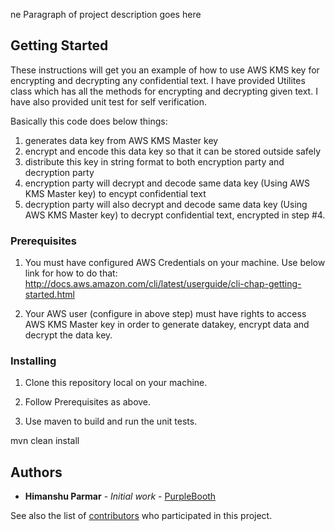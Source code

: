 ne Paragraph of project description goes here

## Getting Started

These instructions will get you an example of how to use AWS KMS key for encrypting and decrypting any confidential text.
I have provided Utilites class which has all the methods for encrypting and decrypting given text.
I have also provided unit test for self verification.

Basically this code does below things:
1) generates data key from AWS KMS Master key
2) encrypt and encode this data key so that it can be stored outside safely
3) distribute this key in string format to both encryption party and decryption party
4) encryption party will decrypt and decode same data key (Using AWS KMS Master key) to encypt confidential text
5) decryption party will also decrypt and decode same data key (Using AWS KMS Master key) to decrypt confidential
text, encrypted in step #4.


### Prerequisites

1) You must have configured AWS Credentials on your machine. Use below link for how to do that:
http://docs.aws.amazon.com/cli/latest/userguide/cli-chap-getting-started.html

2) Your AWS user (configure in above step) must have rights to access AWS KMS Master key in order to generate datakey,
encrypt data and decrypt the data key.

### Installing

1) Clone this repository local on your machine.

2) Follow Prerequisites as above.

3) Use maven to build and run the unit tests.

mvn clean install

## Authors

* **Himanshu Parmar** - *Initial work* - [PurpleBooth](https://github.com/himanshu-parmar-bigdata)

See also the list of [contributors](https://github.com/your/project/contributors) who participated in this project.

